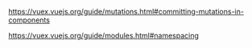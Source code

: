 https://vuex.vuejs.org/guide/mutations.html#committing-mutations-in-components

https://vuex.vuejs.org/guide/modules.html#namespacing
